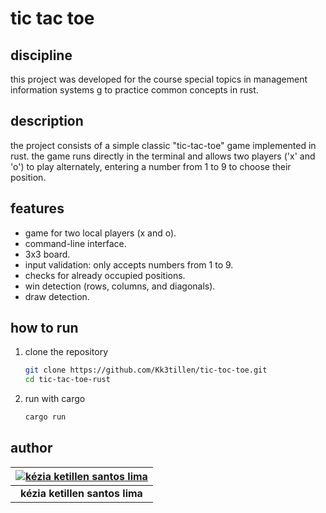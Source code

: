# tic tac toe

## discipline

this project was developed for the course special topics in management information systems g to practice common concepts in rust.

## description

the project consists of a simple classic "tic-tac-toe" game implemented in rust. the game runs directly in the terminal and allows two players ('x' and 'o') to play alternately, entering a number from 1 to 9 to choose their position.

## features

* game for two local players (x and o).
* command-line interface.
* 3x3 board.
* input validation: only accepts numbers from 1 to 9.
* checks for already occupied positions.
* win detection (rows, columns, and diagonals).
* draw detection.

## how to run

1.  clone the repository
    ```sh
    git clone https://github.com/Kk3tillen/tic-toc-toe.git
    cd tic-tac-toe-rust
    ```
2.  run with cargo
    ```sh
    cargo run
    ```

## author

| [![kézia ketillen santos lima](https://avatars3.githubusercontent.com/u/88369589?s=100&v=4)](https://github.com/kk3tillen) |
| :---: |
| **kézia ketillen santos lima** |
